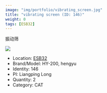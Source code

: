 ```yaml
---
image: "img/portfolio/vibrating_screen.jpg"
title: "vibrating screen (ID: 146)"
weight: 0
tags: [ESB32]
---
```


振动筛

<!--more-->

![](../../img/portfolio/vibrating_screen.jpg)

- Location: [ESB32](../../tags/ESB32)
- Brand/Model: HY-200, hengyu
- Identity: 146
- PI: Liangping Long
- Quantity: 2
- Category: CAT







